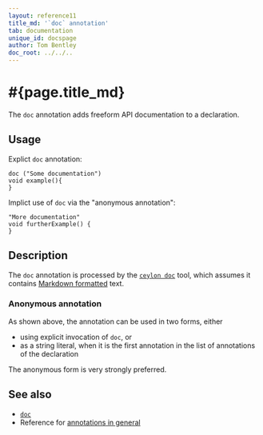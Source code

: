 ```yaml
---
layout: reference11
title_md: '`doc` annotation'
tab: documentation
unique_id: docspage
author: Tom Bentley
doc_root: ../../..
---
```


# #{page.title_md}

The `doc` annotation adds freeform API documentation to a declaration.

## Usage

Explict `doc` annotation:

<!-- try: -->
    doc ("Some documentation")
    void example(){
    }

Implict use of `doc` via the "anonymous annotation":

<!-- try: -->
    "More documentation"
    void furtherExample() {
    }

## Description

The `doc` annotation is processed by the 
[`ceylon doc`](#{site.urls.ceylon_tool_current}/ceylon-doc.html) tool, 
which assumes it contains [Markdown formatted](../markdown/) text.

### Anonymous annotation

As shown above, the annotation can be used in two forms, either

* using explicit invocation of `doc`, or
* as a string literal, when it is the first annotation in the list of 
  annotations of the declaration

The anonymous form is very strongly preferred.

## See also

* [`doc`](#{site.urls.apidoc_1_1}/index.html#doc)
* Reference for [annotations in general](../../structure/annotation/)

